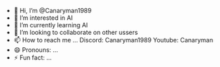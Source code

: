 - 👋 Hi, I’m @Canaryman1989
- 👀 I’m interested in AI
- 🌱 I’m currently learning AI
- 💞️ I’m looking to collaborate on other ussers
- 📫 How to reach me ... Discord: Canaryman1989 Youtube: Canaryman
- 😄 Pronouns: ...
- ⚡ Fun fact: ...

<!---
Canaryman1989/Canaryman1989 is a ✨ special ✨ repository because its `README.md` (this file) appears on your GitHub profile.
You can click the Preview link to take a look at your changes.
--->
